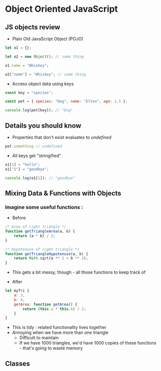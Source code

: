 # Object Oriented JavaScript

## JS objects review
- Plain Old JavaScript Object (POJO)

```js
let o1 = {};

let o2 = new Object(); // same thing

o1.name = "Whiskey";

o2["name"] = "Whiskey"; // same thing

```

- Access object data using keys

```js
const key = "species";

const pet = { species: "Dog", name: "Elton", age: 1.5 };

console.log(pet[key]); // "Dog"

```

## Details you should know
- Properties that don't exist evaluates to *undefined*

```js
pet.something // undefined
```

- All keys get "stringified"

```js
o1[1] = "hello";
o1["1"] = "goodbye";

console.log(o1[1]); // "goodbye"
```

## Mixing Data & Functions with Objects

### Imagine some useful functions :
- Before
```js
/* Area of right triangle */
function getTriangleArea(a, b) {
    return (a * b) / 2;
}

/* Hypotenuse of right triangle */
function getTriangleHypotenuse(a, b) {
    return Math.sqrt(a ** 2 + b ** 2);
}
```
- This gets a bit messy, though - all those functions to keep track of

- After
```js
let myTri {
    a: 3,
    b: 4,
    getArea: function getArea() {
        return (this.a * this.b) / 2;
    }
}
```
- This is tidy : related functionality lives together
- Annoying when we have more than one triangle
  - Difficult to maintain
  - If we have 1000 triangles, we'd have 1000 copies of these functions - that's going to waste memory

## Classes